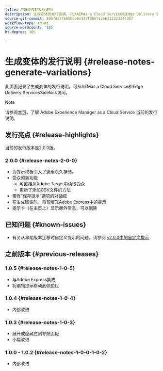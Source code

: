 ```yaml
---
title: 生成变体的发行说明
description: 生成变体的发行说明，可从AEMas a Cloud Service和Edge Delivery ServicesSidekick访问
source-git-commit: 8067da7fb65bee6c147f306712eb312323244357
workflow-type: tm+mt
source-wordcount: '185'
ht-degree: 10%

---
```


# 生成变体的发行说明 {#release-notes-generate-variations}

此页面记录了生成变体的发行说明，可从AEMas a Cloud Service和Edge Delivery ServicesSidekick访问。

>[!NOTE]
>
>请参阅[本页](/help/release-notes/release-notes-cloud/release-notes-current.md)，了解 Adobe Experience Manager as a Cloud Service 当前的发行说明。

## 发行亮点 {#release-highlights}

当前的发行版本是2.0.0版。

### 2.0.0 {#release-notes-2-0-0}

* 为提示模板引入了通用永久存储。
* 受众的新功能
   * 可直接从Adobe Target中读取受众
   * 更新了添加CSV文件的方法
* 带有“保存提示”选项的对话框
* 在生成图像时，将预填充Adobe Express中的提示
* 提示卡（在主页上）显示额外信息，可以删除

## 已知问题 {#known-issues}

* 有关从早期版本迁移时自定义提示的问题，请参阅 [v2.0.0中的自定义提示](/help/generative-ai/generate-variations.md#custom-prompts-v200)

## 之前版本 {#previous-releases}

### 1.0.5 {#release-notes-1-0-5}

* 与Adobe Express集成
* 将编辑提示移动到侧边栏

### 1.0.4 {#release-notes-1-0-4}

* 内部改进

### 1.0.3 {#release-notes-1-0-3}

* 展开或隐藏左侧导航面板
* 小幅改进

### 1.0.0 - 1.0.2 {#release-notes-1-0-0-1-0-2}

* 内部改进
